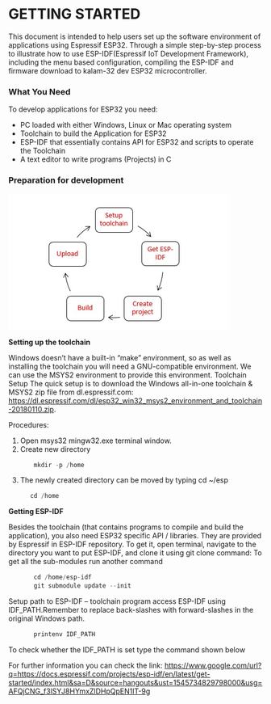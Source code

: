 # GETTING STARTED

This document is intended to help users set up the software environment of applications using Espressif ESP32. Through a simple step-by-step process to illustrate how to use ESP-IDF(Espressif IoT Development Framework), including the menu based configuration, compiling the ESP-IDF and firmware download to kalam-32 dev ESP32 microcontroller.

### What You Need
To develop applications for ESP32 you need:
* PC loaded with either Windows, Linux or Mac operating system
*	Toolchain to build the Application for ESP32
* ESP-IDF that essentially contains API for ESP32 and scripts to operate the Toolchain
* A text editor to write programs (Projects) in C 

### Preparation for development

![Cyclical](images//Cyclical.jpg)

**Setting up the toolchain**

Windows doesn’t have a built-in “make” environment, so as well as installing the toolchain you will need a GNU-compatible environment. We can use the MSYS2 environment to provide this environment.
Toolchain Setup
The quick setup is to download the Windows all-in-one toolchain & MSYS2 zip file from dl.espressif.com:
https://dl.espressif.com/dl/esp32_win32_msys2_environment_and_toolchain-20180110.zip.

Procedures:
1.	Open msys32 mingw32.exe terminal window.
2.	Create new directory 
```c
       mkdir -p /home
```
3.	The newly created directory can be moved by typing cd ~/esp 
```c
      cd /home
```
**Getting ESP-IDF**

Besides the toolchain (that contains programs to compile and build the application), you also need ESP32 specific API / libraries. They are provided by Espressif in ESP-IDF repository. To get it, open terminal, navigate to the directory you want to put ESP-IDF, and clone it using git clone command:
To get all the sub-modules run another command
```c
       cd /home/esp-idf	
       git submodule update --init
 ```

Setup path to ESP-IDF – toolchain program access ESP-IDF using IDF_PATH.Remember to replace back-slashes with forward-slashes in the original Windows path.
```c
       printenv IDF_PATH
```
To check whether the IDF_PATH is set type the command shown below

For further information you can check the link:
https://www.google.com/url?q=https://docs.espressif.com/projects/esp-idf/en/latest/get-started/index.html&sa=D&source=hangouts&ust=1545734829798000&usg=AFQjCNG_f3lSYJ8HYmxZlDHpQpEN1lT-9g

       
